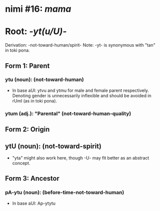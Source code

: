 # nimi #16: *mama*
# Root: *-yt(u/U)-*
Derivation: -not-toward-human/spirit-
Note: -yt- is synonymous with "tan" in toki pona.

## Form 1: Parent
### ytu (noun): (not-toward-human)
* In base aUI: ytvu and ytmu for male and female parent respectively. Denoting gender is unnecessarily inflexible and should be avoided in rUmI (as in toki pona).
### ytum (adj.): "Parental" (not-toward-human-quality)

## Form 2: Origin
## ytU (noun): (not-toward-spirit)
* "yta" might also work here, though -U- may fit better as an abstract concept.

## Form 3: Ancestor
### pA-ytu (noun): (before-time-not-toward-human)
* In base aUI: Ap-ytytu

